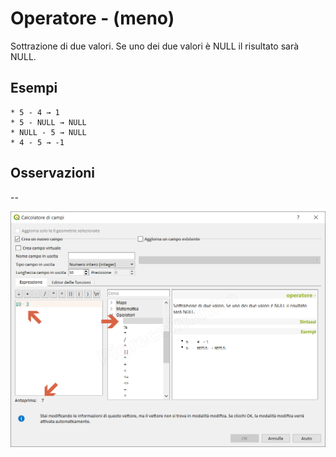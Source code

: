 # Operatore - (meno)

Sottrazione di due valori. Se uno dei due valori è NULL il risultato sarà NULL.

## Esempi
```
* 5 - 4 → 1
* 5 - NULL → NULL
* NULL - 5 → NULL
* 4 - 5 → -1
```

## Osservazioni

--

![](/img/operatori/meno1.png)